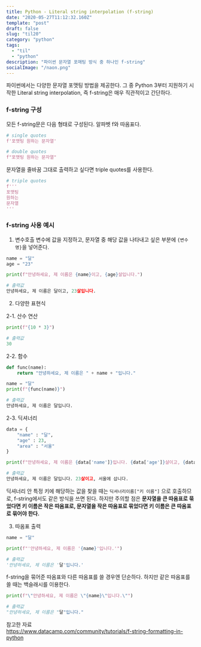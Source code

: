 ```yaml
---
title: Python - Literal string interpolation (f-string)
date: "2020-05-27T11:12:32.160Z"
template: "post"
draft: false
slug: "til20"
category: "python"
tags:
  - "til"
  - "python"
description: "파이썬 문자열 포매팅 방식 중 하나인 f-string"
socialImage: "/naon.png"
---
```


파이썬에서는 다양한 문자열 포맷팅 방법을 제공한다. 그 중 Python 3부터 지원하기 시작한 Literal string interpolation, 즉 f-string은 매우 직관적이고 간단하다.

### f-string 구성
모든 f-string문은 다음 형태로 구성된다. 알파벳 f와 따옴표다.

```python
# single quotes
f'포맷팅 원하는 문자열'

# double quotes
f"포맷팅 원하는 문자열"
```

문자열을 줄바꿈 그대로 출력하고 싶다면 triple quotes를 사용한다.

```python
# triple quotes
f'''
포맷팅
원하는
문자열
'''
```

### f-string 사용 예시
1. 변수호출
변수에 값을 지정하고, 문자열 중 해당 값을 나타내고 싶은 부분에 `{변수명}`을 넣어준다.

```python
name = "달"
age = "23"

print(f"안녕하세요, 제 이름은 {name}이고, {age}살입니다.")
```
```python
# 출력값
안녕하세요, 제 이름은 달이고, 23살입니다.
```

2. 다양한 표현식

2-1. 산수 연산
```python
print(f"{10 * 3}")
```
```python
# 출력값
30
```

2-2. 함수
```python
def func(name):
    return "안녕하세요, 제 이름은 " + name + "입니다."

name = "달"
print(f"{func(name)}")
```
```python
# 출력값
안녕하세요, 제 이름은 달입니다.
```

2-3. 딕셔너리
```python
data = {
    "name" : "달",
    "age" : 23,
    "area" : "서울"
}

print(f"안녕하세요, 제 이름은 {data['name']}입니다. {data['age']}살이고, {data['area']}에 삽니다.")
```
```python
# 출력값
안녕하세요, 제 이름은 달입니다. 23살이고, 서울에 삽니다.
```

딕셔너리 안 특정 키에 해당하는 값을 찾을 때는 `딕셔너리이름["키 이름"]` 으로 호출하므로, f-string에서도 같은 방식을 쓰면 된다. 하지만 주의할 점은 **문자열을 큰 따옴표로 묶었다면 키 이름은 작은 따옴표로, 문자열을 작은 따옴표로 묶었다면 키 이름은 큰 따옴표로 묶어야 한다.**

3. 따옴표 출력

```python
name = "달"

print(f"'안녕하세요, 제 이름은 '{name}'입니다.'")
```
```python
# 출력값
'안녕하세요, 제 이름은 '달'입니다.'
```

f-string을 묶어준 따옴표와 다른 따옴표를 쓸 경우엔 단순하다.
하지만 같은 따옴표를 쓸 때는 백슬래시를 이용한다.

```python
print(f"\"안녕하세요, 제 이름은 \"{name}\"입니다.\"")
```
```python
# 출력값
"안녕하세요, 제 이름은 "달"입니다."
```


참고한 자료<br>
https://www.datacamp.com/community/tutorials/f-string-formatting-in-python